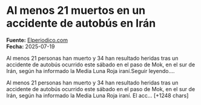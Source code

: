 # Al menos 21 muertos en un accidente de autobús en Irán

**Fuente:** [Elperiodico.com](https://www.elperiodico.com/es/internacional/20250719/21-muertos-accidente-autobus-iran-119863418)  
**Fecha:** 2025-07-19

Al menos 21 personas han muerto y 34 han resultado heridas tras un accidente de autobús ocurrido este sábado en el paso de Mok, en el sur de Irán, según ha informado la Media Luna Roja iraní.Seguir leyendo....

Al menos 21 personas han muerto y 34 han resultado heridas tras un accidente de autobús ocurrido este sábado en el paso de Mok, en el sur de Irán, según ha informado la Media Luna Roja iraní.
El acc… [+1248 chars]
